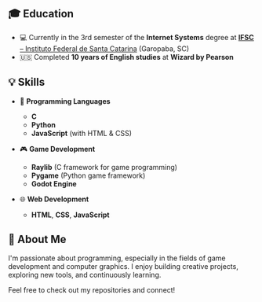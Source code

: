 ## 🎓 Education

- 💻 Currently in the 3rd semester of the **Internet Systems** degree at [**IFSC** – Instituto Federal de Santa Catarina](https://www.ifsc.edu.br/web/campus-garopaba) (Garopaba, SC)
- 🇺🇸 Completed **10 years of English studies** at **Wizard by Pearson**

## 💡 Skills

- 🧠 **Programming Languages**  
  - **C**  
  - **Python**  
  - **JavaScript** (with HTML & CSS)

- 🎮 **Game Development**  
  - **Raylib** (C framework for game programming)  
  - **Pygame** (Python game framework)  
  - **Godot Engine**

- 🌐 **Web Development**  
  - **HTML**, **CSS**, **JavaScript**

## 🚀 About Me

I'm passionate about programming, especially in the fields of game development and computer graphics. I enjoy building creative projects, exploring new tools, and continuously learning.

Feel free to check out my repositories and connect!
